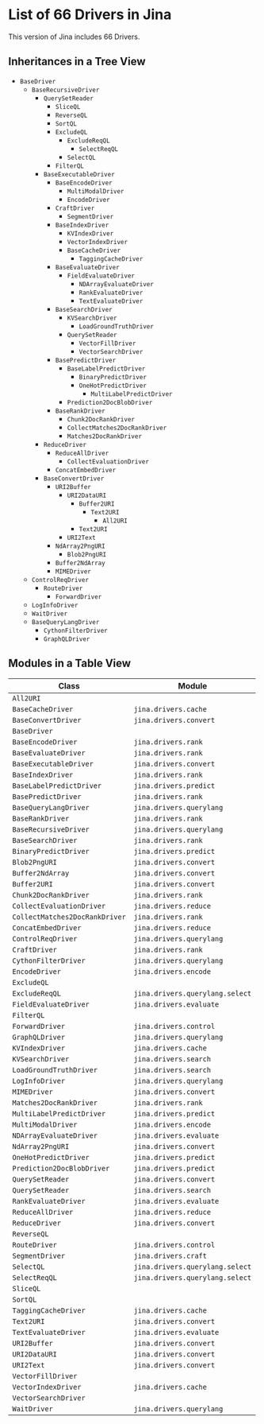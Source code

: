 # List of 66 Drivers in Jina

This version of Jina includes 66 Drivers.

## Inheritances in a Tree View
- `BaseDriver`
   - `BaseRecursiveDriver`
      - `QuerySetReader`
         - `SliceQL`
         - `ReverseQL`
         - `SortQL`
         - `ExcludeQL`
            - `ExcludeReqQL`
               - `SelectReqQL`
            - `SelectQL`
         - `FilterQL`
      - `BaseExecutableDriver`
         - `BaseEncodeDriver`
            - `MultiModalDriver`
            - `EncodeDriver`
         - `CraftDriver`
            - `SegmentDriver`
         - `BaseIndexDriver`
            - `KVIndexDriver`
            - `VectorIndexDriver`
            - `BaseCacheDriver`
               - `TaggingCacheDriver`
         - `BaseEvaluateDriver`
            - `FieldEvaluateDriver`
               - `NDArrayEvaluateDriver`
               - `RankEvaluateDriver`
               - `TextEvaluateDriver`
         - `BaseSearchDriver`
            - `KVSearchDriver`
               - `LoadGroundTruthDriver`
            - `QuerySetReader`
               - `VectorFillDriver`
               - `VectorSearchDriver`
         - `BasePredictDriver`
            - `BaseLabelPredictDriver`
               - `BinaryPredictDriver`
               - `OneHotPredictDriver`
                  - `MultiLabelPredictDriver`
            - `Prediction2DocBlobDriver`
         - `BaseRankDriver`
            - `Chunk2DocRankDriver`
            - `CollectMatches2DocRankDriver`
            - `Matches2DocRankDriver`
      - `ReduceDriver`
         - `ReduceAllDriver`
            - `CollectEvaluationDriver`
         - `ConcatEmbedDriver`
      - `BaseConvertDriver`
         - `URI2Buffer`
            - `URI2DataURI`
               - `Buffer2URI`
                  - `Text2URI`
                     - `All2URI`
               - `Text2URI`
            - `URI2Text`
         - `NdArray2PngURI`
            - `Blob2PngURI`
         - `Buffer2NdArray`
         - `MIMEDriver`
   - `ControlReqDriver`
      - `RouteDriver`
         - `ForwardDriver`
   - `LogInfoDriver`
   - `WaitDriver`
   - `BaseQueryLangDriver`
      - `CythonFilterDriver`
      - `GraphQLDriver`

## Modules in a Table View 

| Class | Module |
| --- | --- |
| `All2URI` |   |
| `BaseCacheDriver` | `jina.drivers.cache` |
| `BaseConvertDriver` | `jina.drivers.convert` |
| `BaseDriver` |   |
| `BaseEncodeDriver` | `jina.drivers.rank` |
| `BaseEvaluateDriver` | `jina.drivers.rank` |
| `BaseExecutableDriver` | `jina.drivers.convert` |
| `BaseIndexDriver` | `jina.drivers.rank` |
| `BaseLabelPredictDriver` | `jina.drivers.predict` |
| `BasePredictDriver` | `jina.drivers.rank` |
| `BaseQueryLangDriver` | `jina.drivers.querylang` |
| `BaseRankDriver` | `jina.drivers.rank` |
| `BaseRecursiveDriver` | `jina.drivers.querylang` |
| `BaseSearchDriver` | `jina.drivers.rank` |
| `BinaryPredictDriver` | `jina.drivers.predict` |
| `Blob2PngURI` | `jina.drivers.convert` |
| `Buffer2NdArray` | `jina.drivers.convert` |
| `Buffer2URI` | `jina.drivers.convert` |
| `Chunk2DocRankDriver` | `jina.drivers.rank` |
| `CollectEvaluationDriver` | `jina.drivers.reduce` |
| `CollectMatches2DocRankDriver` | `jina.drivers.rank` |
| `ConcatEmbedDriver` | `jina.drivers.reduce` |
| `ControlReqDriver` | `jina.drivers.querylang` |
| `CraftDriver` | `jina.drivers.rank` |
| `CythonFilterDriver` | `jina.drivers.querylang` |
| `EncodeDriver` | `jina.drivers.encode` |
| `ExcludeQL` |   |
| `ExcludeReqQL` | `jina.drivers.querylang.select` |
| `FieldEvaluateDriver` | `jina.drivers.evaluate` |
| `FilterQL` |   |
| `ForwardDriver` | `jina.drivers.control` |
| `GraphQLDriver` | `jina.drivers.querylang` |
| `KVIndexDriver` | `jina.drivers.cache` |
| `KVSearchDriver` | `jina.drivers.search` |
| `LoadGroundTruthDriver` | `jina.drivers.search` |
| `LogInfoDriver` | `jina.drivers.querylang` |
| `MIMEDriver` | `jina.drivers.convert` |
| `Matches2DocRankDriver` | `jina.drivers.rank` |
| `MultiLabelPredictDriver` | `jina.drivers.predict` |
| `MultiModalDriver` | `jina.drivers.encode` |
| `NDArrayEvaluateDriver` | `jina.drivers.evaluate` |
| `NdArray2PngURI` | `jina.drivers.convert` |
| `OneHotPredictDriver` | `jina.drivers.predict` |
| `Prediction2DocBlobDriver` | `jina.drivers.predict` |
| `QuerySetReader` | `jina.drivers.convert` |
| `QuerySetReader` | `jina.drivers.search` |
| `RankEvaluateDriver` | `jina.drivers.evaluate` |
| `ReduceAllDriver` | `jina.drivers.reduce` |
| `ReduceDriver` | `jina.drivers.convert` |
| `ReverseQL` |   |
| `RouteDriver` | `jina.drivers.control` |
| `SegmentDriver` | `jina.drivers.craft` |
| `SelectQL` | `jina.drivers.querylang.select` |
| `SelectReqQL` | `jina.drivers.querylang.select` |
| `SliceQL` |   |
| `SortQL` |   |
| `TaggingCacheDriver` | `jina.drivers.cache` |
| `Text2URI` | `jina.drivers.convert` |
| `TextEvaluateDriver` | `jina.drivers.evaluate` |
| `URI2Buffer` | `jina.drivers.convert` |
| `URI2DataURI` | `jina.drivers.convert` |
| `URI2Text` | `jina.drivers.convert` |
| `VectorFillDriver` |   |
| `VectorIndexDriver` | `jina.drivers.cache` |
| `VectorSearchDriver` |   |
| `WaitDriver` | `jina.drivers.querylang` |